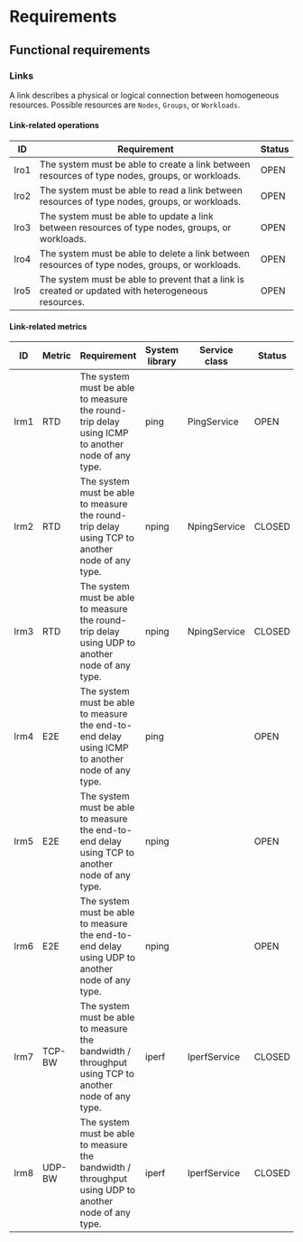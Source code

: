 # Requirements

## Functional requirements



### Links

A link describes a physical or logical connection between homogeneous resources. 
Possible resources are `Nodes`, `Groups`, or `Workloads`.

#### Link-related operations

| ID   | Requirement                                                                                        | Status |
|------|----------------------------------------------------------------------------------------------------|--------|
| lro1 | The system must be able to create a link between resources of type nodes, groups, or workloads.    | OPEN   |
| lro2 | The system must be able to read a link between resources of type nodes, groups, or workloads.      | OPEN   |
| lro3 | The system must be able to update a link between resources of type nodes, groups, or workloads.    | OPEN   |
| lro4 | The system must be able to delete a link between resources of type nodes, groups, or workloads.    | OPEN   |
| lro5 | The system must be able to prevent that a link is created or updated with heterogeneous resources. | OPEN   |

#### Link-related metrics

| ID   | Metric | Requirement                                                                                          | System library | Service class | Status |
|------|--------|------------------------------------------------------------------------------------------------------|----------------|---------------|--------|
| lrm1 | RTD    | The system must be able to measure the round-trip delay using ICMP to another node of any type.      | ping           | PingService   | OPEN   |
| lrm2 | RTD    | The system must be able to measure the round-trip delay using TCP to another node of any type.       | nping          | NpingService  | CLOSED |
| lrm3 | RTD    | The system must be able to measure the round-trip delay using UDP to another node of any type.       | nping          | NpingService  | CLOSED |
| lrm4 | E2E    | The system must be able to measure the end-to-end delay using ICMP to another node of any type.      | ping           |               | OPEN   |
| lrm5 | E2E    | The system must be able to measure the end-to-end delay using TCP to another node of any type.       | nping          |               | OPEN   |
| lrm6 | E2E    | The system must be able to measure the end-to-end delay using UDP to another node of any type.       | nping          |               | OPEN   |
| lrm7 | TCP-BW | The system must be able to measure the bandwidth / throughput using TCP to another node of any type. | iperf          | IperfService  | CLOSED |
| lrm8 | UDP-BW | The system must be able to measure the bandwidth / throughput using UDP to another node of any type. | iperf          | IperfService  | CLOSED |
